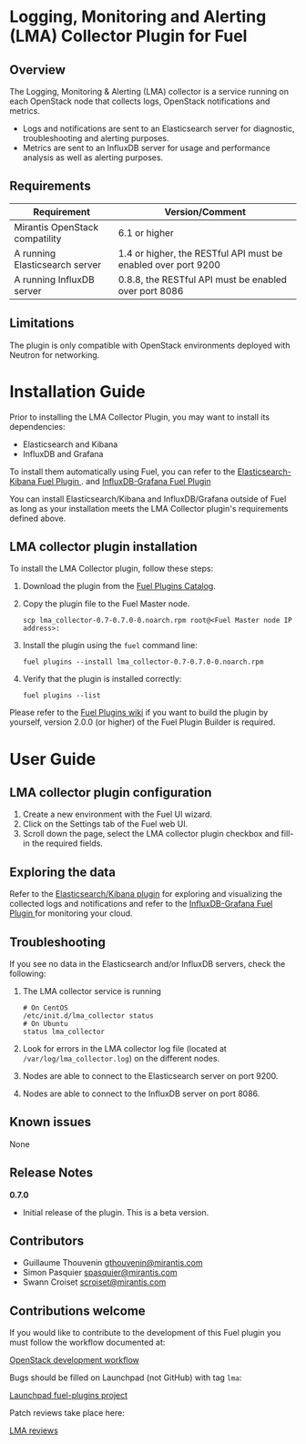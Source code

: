 Logging, Monitoring and Alerting (LMA) Collector Plugin for Fuel
================================================================


Overview
--------

The Logging, Monitoring & Alerting (LMA) collector is a service running on each
OpenStack node that collects logs, OpenStack notifications and metrics.

* Logs and notifications are sent to an Elasticsearch server for diagnostic,
troubleshooting and alerting purposes.
* Metrics are sent to an InfluxDB server for usage and performance analysis as
well as alerting purposes.


Requirements
------------


| Requirement                    | Version/Comment                                               |
| ------------------------------ | ------------------------------------------------------------- |
| Mirantis OpenStack compatility | 6.1 or higher                                                 |
| A running Elasticsearch server | 1.4 or higher, the RESTful API must be enabled over port 9200 |
| A running InfluxDB server      | 0.8.8,  the RESTful API must be enabled over port 8086        |


Limitations
-----------

The plugin is only compatible with OpenStack environments deployed with Neutron
for networking.

Installation Guide
==================


Prior to installing the LMA Collector Plugin, you may want to install its
dependencies:

* Elasticsearch and Kibana
* InfluxDB and Grafana

To install them automatically using Fuel, you can refer to the
[Elasticsearch-Kibana Fuel Plugin
](https://github.com/stackforge/fuel-plugin-elasticsearch-kibana).
and [InfluxDB-Grafana Fuel Plugin
](https://github.com/stackforge/fuel-plugin-influxdb-grafana)

You can install Elasticsearch/Kibana and InfluxDB/Grafana outside of Fuel as
long as your installation meets the LMA Collector plugin's requirements defined
above.


**LMA collector plugin** installation
-------------------------------------

To install the LMA Collector plugin, follow these steps:

1. Download the plugin from the [Fuel Plugins
   Catalog](https://software.mirantis.com/download-mirantis-openstack-fuel-plug-ins/).
2. Copy the plugin file to the Fuel Master node.

    ```
    scp lma_collector-0.7-0.7.0-0.noarch.rpm root@<Fuel Master node IP address>:
    ```

3. Install the plugin using the `fuel` command line:

    ```
    fuel plugins --install lma_collector-0.7-0.7.0-0.noarch.rpm
    ```

4. Verify that the plugin is installed correctly:

    ```
    fuel plugins --list
    ```

Please refer to the [Fuel Plugins
wiki](https://wiki.openstack.org/wiki/Fuel/Plugins) if you want to build the
plugin by yourself, version 2.0.0 (or higher) of the Fuel Plugin Builder is
required.

User Guide
==========

**LMA collector plugin** configuration
--------------------------------------

1. Create a new environment with the Fuel UI wizard.
2. Click on the Settings tab of the Fuel web UI.
3. Scroll down the page, select the LMA collector plugin checkbox and
fill-in
the required fields.

Exploring the data
------------------

Refer to the [Elasticsearch/Kibana
plugin](https://github.com/stackforge/fuel-plugin-elasticsearch-kibana) for
exploring and visualizing the collected logs and notifications and refer to the
[InfluxDB-Grafana Fuel Plugin
](https://github.com/stackforge/fuel-plugin-influxdb-grafana) for monitoring
your cloud.

Troubleshooting
---------------

If you see no data in the Elasticsearch and/or InfluxDB  servers, check the
following:

1. The LMA collector service is running

    ```
    # On CentOS
    /etc/init.d/lma_collector status
    # On Ubuntu
    status lma_collector
    ```

2. Look for errors in the LMA collector log file (located at
   `/var/log/lma_collector.log`) on the different nodes.
3. Nodes are able to connect to the Elasticsearch server on port 9200.
4. Nodes are able to connect to the InfluxDB server on port 8086.


Known issues
------------

None

Release Notes
-------------

**0.7.0**

* Initial release of the plugin. This is a beta version.


Contributors
------------

* Guillaume Thouvenin <gthouvenin@mirantis.com>
* Simon Pasquier <spasquier@mirantis.com>
* Swann Croiset <scroiset@mirantis.com>


Contributions welcome
---------------------

If you would like to contribute to the development of this Fuel plugin you must
follow the workflow documented at:

   [OpenStack development workflow](http://docs.openstack.org/infra/manual/developers.html#development-workflow)

Bugs should be filled on Launchpad (not GitHub) with tag ``lma``:

   [Launchpad fuel-plugins project](https://bugs.launchpad.net/fuel-plugins)

Patch reviews take place here:

   [LMA reviews](https://review.openstack.org/#/q/status:open+project:stackforge/fuel-plugin-lma-collector,n,z)

